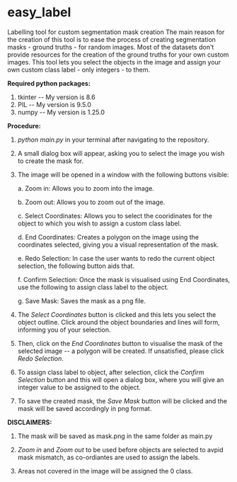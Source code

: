 # easy_label
Labelling tool for custom segmentation mask creation
The main reason for the creation of this tool is to ease the process of creating segmentation masks - ground truths - for random images. Most of the datasets don't provide resources for the creation of the ground truths for your own custom images. This tool lets you select the objects in the image and assign your own custom class label - only integers - to them. 


**Required python packages:** 

1. tkinter -- My version is 8.6
2. PIL -- My version is 9.5.0
3. numpy -- My version is 1.25.0

**Procedure:**

1. *python main.py* in your terminal after navigating to the repository.

2. A small dialog box will appear, asking you to select the image you wish to create the mask for.

3. The image will be opened in a window with the following buttons visible: 

    a. Zoom in: Allows you to zoom into the image. 

    b. Zoom out: Allows you to zoom out of the image.

    c. Select Coordinates: Allows you to select the cooridinates for the object to which you wish to assign a custom class label.

    d. End Coordinates: Creates a polygon on the image using the coordinates selected, giving you a visual representation of the mask. 

    e. Redo Selection: In case the user wants to redo the current object selection, the following button aids that. 

    f. Confirm Selection: Once the mask is visualised using End Coordinates, use the following to assign class label to the object.

    g. Save Mask: Saves the mask as a png file. 

4. The *Select Coordinates* button is clicked and this lets you select the object outline. Click around the object boundaries and lines will form, informing you of your selection.

5. Then, click on the *End Coordinates* button to visualise the mask of the selected image -- a polygon will be created. If unsatisfied, please click *Redo Selection*.

6. To assign class label to object, after selection, click the *Confirm Selection* button and this will open a dialog box, where you will give an integer value to be assigned to the object.

7. To save the created mask, the *Save Mask* button will be clicked and the mask will be saved accordingly in png format.


**DISCLAIMERS:**

1. The mask will be saved as mask.png in the same folder as main.py

2. *Zoom in* and *Zoom out* to be used before objects are selected to avpid mask mismatch, as co-ordiantes are used to assign the labels.

3. Areas not covered in the image will be assigned the 0 class. 


